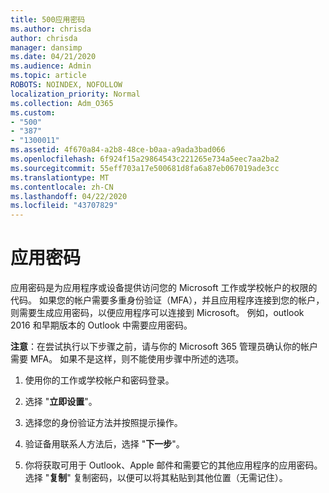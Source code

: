 ```yaml
---
title: 500应用密码
ms.author: chrisda
author: chrisda
manager: dansimp
ms.date: 04/21/2020
ms.audience: Admin
ms.topic: article
ROBOTS: NOINDEX, NOFOLLOW
localization_priority: Normal
ms.collection: Adm_O365
ms.custom:
- "500"
- "387"
- "1300011"
ms.assetid: 4f670a84-a2b8-48ce-b0aa-a9ada3bad066
ms.openlocfilehash: 6f924f15a29864543c221265e734a5eec7aa2ba2
ms.sourcegitcommit: 55eff703a17e500681d8fa6a87eb067019ade3cc
ms.translationtype: MT
ms.contentlocale: zh-CN
ms.lasthandoff: 04/22/2020
ms.locfileid: "43707829"
---
```

# <a name="app-passwords"></a>应用密码

应用密码是为应用程序或设备提供访问您的 Microsoft 工作或学校帐户的权限的代码。 如果您的帐户需要多重身份验证（MFA），并且应用程序连接到您的帐户，则需要生成应用密码，以便应用程序可以连接到 Microsoft。 例如，outlook 2016 和早期版本的 Outlook 中需要应用密码。

 **注意**：在尝试执行以下步骤之前，请与你的 Microsoft 365 管理员确认你的帐户需要 MFA。 如果不是这样，则不能使用步骤中所述的选项。

1. 使用你的工作或学校帐户和密码登录。

2. 选择 "**立即设置**"。

3. 选择您的身份验证方法并按照提示操作。

4. 验证备用联系人方法后，选择 "**下一步**"。

5. 你将获取可用于 Outlook、Apple 邮件和需要它的其他应用程序的应用密码。 选择 "**复制**" 复制密码，以便可以将其粘贴到其他位置（无需记住）。
